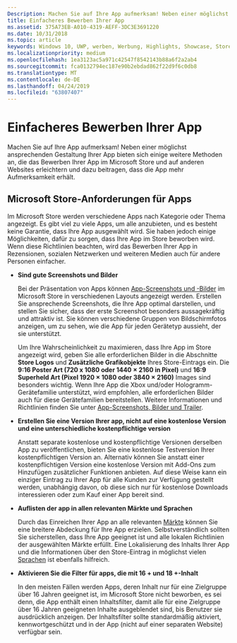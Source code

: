 ```yaml
---
Description: Machen Sie auf Ihre App aufmerksam! Neben einer möglichst ansprechenden Gestaltung Ihrer App bieten sich einige weitere Methoden an, die das Bewerben Ihrer App im Microsoft Store und auf anderen Websites erleichtern und dazu beitragen, dass die App mehr Aufmerksamkeit erhält.
title: Einfacheres Bewerben Ihrer App
ms.assetid: 375A73EB-A010-4319-AEFF-3DC3E3691220
ms.date: 10/31/2018
ms.topic: article
keywords: Windows 10, UWP, werben, Werbung, Highlights, Showcase, Store
ms.localizationpriority: medium
ms.openlocfilehash: 1ea3123ac5a971c42547f8542143b88a6f2a2ab4
ms.sourcegitcommit: fca0132794ec187e90b2ebdad862f22d9f6c0db8
ms.translationtype: MT
ms.contentlocale: de-DE
ms.lasthandoff: 04/24/2019
ms.locfileid: "63807407"
---
```

# <a name="make-your-app-easier-to-promote"></a>Einfacheres Bewerben Ihrer App


Machen Sie auf Ihre App aufmerksam! Neben einer möglichst ansprechenden Gestaltung Ihrer App bieten sich einige weitere Methoden an, die das Bewerben Ihrer App im Microsoft Store und auf anderen Websites erleichtern und dazu beitragen, dass die App mehr Aufmerksamkeit erhält.


## <a name="microsoft-store-requirements-for-featured-apps"></a>Microsoft Store-Anforderungen für Apps

Im Microsoft Store werden verschiedene Apps nach Kategorie oder Thema angezeigt. Es gibt viel zu viele Apps, um alle anzubieten, und es besteht keine Garantie, dass Ihre App ausgewählt wird. Sie haben jedoch einige Möglichkeiten, dafür zu sorgen, dass Ihre App im Store beworben wird. Wenn diese Richtlinien beachten, wird das Bewerben Ihrer App in Rezensionen, sozialen Netzwerken und weiteren Medien auch für andere Personen einfacher.

-   **Sind gute Screenshots und Bilder**

    Bei der Präsentation von Apps können [App-Screenshots und -Bilder](app-screenshots-and-images.md) im Microsoft Store in verschiedenen Layouts angezeigt werden. Erstellen Sie ansprechende Screenshots, die Ihre App optimal darstellen, und stellen Sie sicher, dass der erste Screenshot besonders aussagekräftig und attraktiv ist. Sie können verschiedene Gruppen von Bildschirmfotos anzeigen, um zu sehen, wie die App für jeden Gerätetyp aussieht, der sie unterstützt.

    Um Ihre Wahrscheinlichkeit zu maximieren, dass Ihre App im Store angezeigt wird, geben Sie alle erforderlichen Bilder in die Abschnitte **Store Logos** und **Zusätzliche Grafikobjekte** Ihres Store-Eintrags ein. Die **9:16 Poster Art (720 x 1080 oder 1440 × 2160 in Pixel)** und **16:9 Superheld Art (Pixel 1920 × 1080 oder 3840 × 2160)** Images sind besonders wichtig. Wenn Ihre App die Xbox und/oder Hologramm-Gerätefamilie unterstützt, wird empfohlen, alle erforderlichen Bilder auch für diese Gerätefamilien bereitstellen. Weitere Informationen und Richtlinien finden Sie unter [App-Screenshots, Bilder und Trailer](app-screenshots-and-images.md).

-   **Erstellen Sie eine Version Ihrer app, nicht auf eine kostenlose Version und eine unterschiedliche kostenpflichtige version**

    Anstatt separate kostenlose und kostenpflichtige Versionen derselben App zu veröffentlichen, bieten Sie eine kostenlose Testversion Ihrer kostenpflichtigen Version an. Alternativ können Sie anstatt einer kostenpflichtigen Version eine kostenlose Version mit Add-Ons zum Hinzufügen zusätzlicher Funktionen anbieten. Auf diese Weise kann ein einziger Eintrag zu Ihrer App für alle Kunden zur Verfügung gestellt werden, unabhängig davon, ob diese sich nur für kostenlose Downloads interessieren oder zum Kauf einer App bereit sind.

-   **Auflisten der app in allen relevanten Märkte und Sprachen**

    Durch das Einreichen Ihrer App an alle relevanten [Märkte](define-pricing-and-market-selection.md) können Sie eine breitere Abdeckung für Ihre App erzielen. Selbstverständlich sollten Sie sicherstellen, dass Ihre App geeignet ist und alle lokalen Richtlinien der ausgewählten Märkte erfüllt. Eine Lokalisierung des Inhalts Ihrer App und die Informationen über den Store-Eintrag in möglichst vielen [Sprachen](supported-languages.md) ist ebenfalls hilfreich.

-   **Aktivieren Sie die Filter für apps, die mit 16 + und 18 +-Inhalt**

    In den meisten Fällen werden Apps, deren Inhalt nur für eine Zielgruppe über 16 Jahren geeignet ist, im Microsoft Store nicht beworben, es sei denn, die App enthält einen Inhaltsfilter, damit alle für eine Zielgruppe über 16 Jahren geeigneten Inhalte ausgeblendet sind, bis Benutzer sie ausdrücklich anzeigen. Der Inhaltsfilter sollte standardmäßig aktiviert, kennwortgeschützt und in der App (nicht auf einer separaten Website) verfügbar sein.



 




